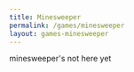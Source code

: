 ```yaml
---
title: Minesweeper
permalink: /games/minesweeper
layout: games-minesweeper
---
```


minesweeper's not here yet